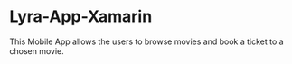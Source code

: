 # Lyra-App-Xamarin
This Mobile App allows the users to browse movies and book a ticket to a chosen movie.